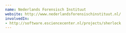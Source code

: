 ```yaml
---
name: Nederlands Forensisch Instituut
website: http://www.nederlandsforensischinstituut.nl/
involvedIn:
- http://software.esciencecenter.nl/projects/sherlock
---
```


